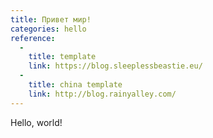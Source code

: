 ```yaml
---
title: Привет мир!
categories: hello
reference:
  -
    title: template
    link: https://blog.sleeplessbeastie.eu/
  -
    title: china template
    link: http://blog.rainyalley.com/
---
```


Hello, world!